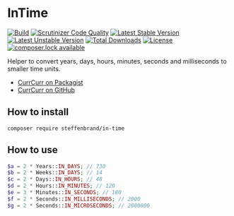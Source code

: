 # InTime

[![Build](https://travis-ci.org/steffenbrand/in-time.svg?branch=master)](https://travis-ci.org/steffenbrand/in-time)
[![Scrutinizer Code Quality](https://scrutinizer-ci.com/g/steffenbrand/in-time/badges/quality-score.png?b=master)](https://scrutinizer-ci.com/g/steffenbrand/in-time/?branch=master)
[![Latest Stable Version](https://poser.pugx.org/steffenbrand/in-time/version)](https://packagist.org/packages/steffenbrand/in-time)
[![Latest Unstable Version](https://poser.pugx.org/steffenbrand/in-time/v/unstable)](//packagist.org/packages/steffenbrand/in-time)
[![Total Downloads](https://poser.pugx.org/steffenbrand/in-time/downloads)](https://packagist.org/packages/steffenbrand/in-time)
[![License](https://poser.pugx.org/steffenbrand/in-time/license)](https://github.com/steffenbrand/in-time/blob/master/LICENSE.md)
[![composer.lock available](https://poser.pugx.org/steffenbrand/in-time/composerlock)](https://github.com/steffenbrand/in-time/blob/master/composer.lock)

Helper to convert years, days, hours, minutes, seconds and milliseconds to smaller time units.

* [CurrCurr on Packagist](https://packagist.org/packages/steffenbrand/in-time)
* [CurrCurr on GitHub](https://github.com/steffenbrand/in-time)

## How to install

```
composer require steffenbrand/in-time
```

## How to use

```php
$a = 2 * Years::IN_DAYS; // 730
$b = 2 * Weeks::IN_DAYS; // 14
$c = 2 * Days::IN_HOURS; // 48
$d = 2 * Hours::IN_MINUTES; // 120
$e = 3 * Minutes::IN_SECONDS; // 180
$f = 2 * Seconds::IN_MILLISECONDS; // 2000
$g = 2 * Seconds::IN_MICROSECONDS; // 2000000
```